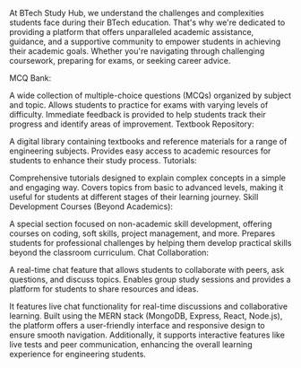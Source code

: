 At BTech Study Hub, we understand the challenges and complexities students face during their BTech education. That's why we're dedicated to providing a platform 
that offers unparalleled academic assistance, guidance, and a supportive community to empower students in achieving their academic goals. Whether you're navigating through 
challenging coursework, preparing for exams, or seeking career advice.

MCQ Bank:

A wide collection of multiple-choice questions (MCQs) organized by subject and topic.
Allows students to practice for exams with varying levels of difficulty.
Immediate feedback is provided to help students track their progress and identify areas of improvement.
Textbook Repository:

A digital library containing textbooks and reference materials for a range of engineering subjects.
Provides easy access to academic resources for students to enhance their study process.
Tutorials:

Comprehensive tutorials designed to explain complex concepts in a simple and engaging way.
Covers topics from basic to advanced levels, making it useful for students at different stages of their learning journey.
Skill Development Courses (Beyond Academics):

A special section focused on non-academic skill development, offering courses on coding, soft skills, project management, and more.
Prepares students for professional challenges by helping them develop practical skills beyond the classroom curriculum.
Chat Collaboration:

A real-time chat feature that allows students to collaborate with peers, ask questions, and discuss topics.
Enables group study sessions and provides a platform for students to share resources and ideas.

It features live chat functionality for real-time discussions and collaborative learning. Built using the MERN stack (MongoDB, Express, React, Node.js), the platform 
offers a user-friendly interface and responsive design to ensure smooth navigation. Additionally, it supports interactive features like live tests and peer communication, enhancing the overall learning experience for engineering students.
